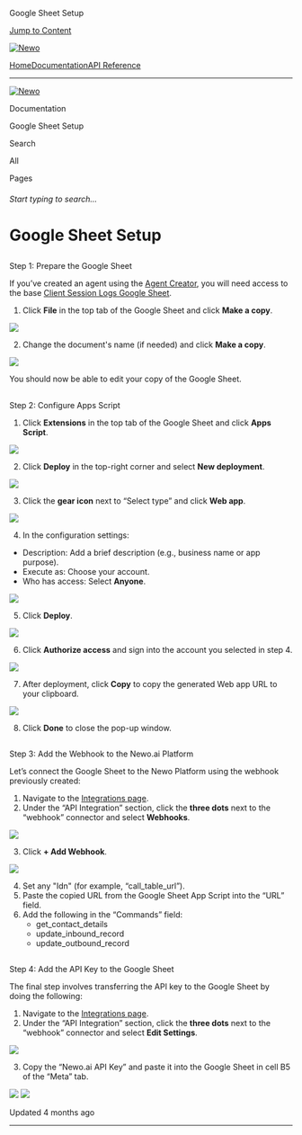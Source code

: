 Google Sheet Setup

[Jump to Content](#content)

[![Newo](https://files.readme.io/895bdeef8322f081f6d0f4507a17e414930dfddfddf1de452f458dc00698ca84-small-svgviewer-png-output_9.png)](/)

[Home](/)[Documentation](index.md)[API Reference](/reference)

* * *

[![Newo](https://files.readme.io/895bdeef8322f081f6d0f4507a17e414930dfddfddf1de452f458dc00698ca84-small-svgviewer-png-output_9.png)](/)

Documentation

Google Sheet Setup

Search

All

Pages

###### Start typing to search…

# Google Sheet Setup

## 

Step 1: Prepare the Google Sheet

[](#step-1-prepare-the-google-sheet)

If you’ve created an agent using the [Agent Creator](https://agent.newo.ai/creator), you will need access to the base [Client Session Logs Google Sheet](https://docs.google.com/spreadsheets/d/1kBZ36vAKCe5_IdY845-_-CtmBa9U7FrLE3tvu4hNabE/edit?usp=sharing).

1.  Click **File** in the top tab of the Google Sheet and click **Make a copy**.

![](https://files.readme.io/e9563e374ad7ad909b58bb2ea40f6d0aca6375ac960250fda4c84081f8a7fdbe-Screenshot_2024-11-25_at_15.42.52.png)

2.  Change the document's name (if needed) and click **Make a copy**.

![](https://files.readme.io/b96bc0c77440cec2f82097385d46dc47ccadec53a91ec79c851182efd9ffa163-Screenshot_2024-11-25_at_15.48.59.png)

You should now be able to edit your copy of the Google Sheet.

## 

Step 2: Configure Apps Script

[](#step-2-configure-apps-script)

1.  Click **Extensions** in the top tab of the Google Sheet and click **Apps Script**.

![](https://files.readme.io/bcb90f13251164593f47d5174f09e0aaf6a2be15dd079ee5c3fa301fa31a64b8-Screenshot_2024-11-25_at_15.56.49.png)

2.  Click **Deploy** in the top-right corner and select **New deployment**.

![](https://files.readme.io/1c62d092b40d77655c04b2a3556b991fbe2dcf7de833f8edc2bd3043a683ab8c-Screenshot_2024-11-25_at_15.59.15.png)

3.  Click the **gear icon** next to “Select type” and click **Web app**.

![](https://files.readme.io/81ea22bcc231fc33db8a9798d05f3e8993362d793a38a3a8f5eb456c5f627d9c-Screenshot_2024-11-25_at_16.01.27.png)

4.  In the configuration settings:

*   Description: Add a brief description (e.g., business name or app purpose).
*   Execute as: Choose your account.
*   Who has access: Select **Anyone**.

![](https://files.readme.io/05ca31a7e3f765c4c80e8ae53d038015a1d488ceb97e3a62035e05d1ecbfbe78-Screenshot_2024-11-25_at_16.01.57.png)

5.  Click **Deploy**.

![](https://files.readme.io/0e56e24fef018cd85227b9d9c002b50e1fbf6b543cf0f3c7d69112529a428c7b-Screenshot_2024-11-25_at_16.02.22.png)

6.  Click **Authorize access** and sign into the account you selected in step 4.

![](https://files.readme.io/665dca52a270c7b9fb0602f23ae1102b9f6d6b1715ed42c9ac1322102029d069-Screenshot_2024-11-25_at_16.06.59.png)

7.  After deployment, click **Copy** to copy the generated Web app URL to your clipboard.

![](https://files.readme.io/79e39211b6030eea0e1294e1f86b1d7c53ca5ef7fc70a4c927c9a0116bd666f1-Screenshot_2024-11-25_at_16.07.46.png)

8.  Click **Done** to close the pop-up window.

## 

Step 3: Add the Webhook to the Newo.ai Platform

[](#step-3-add-the-webhook-to-the-newoai-platform)

Let’s connect the Google Sheet to the Newo Platform using the webhook previously created:

1.  Navigate to the [Integrations page](https://builder.newo.ai/integrations).
2.  Under the “API Integration” section, click the **three dots** next to the “webhook” connector and select **Webhooks**.

![](https://files.readme.io/5d3e9df67fa5708aca5988579bb5c1842f201693c8b47bbfe087b450c6c2341d-Screenshot_2024-11-18_at_21.43.21.png)

3.  Click **\+ Add Webhook**.

![](https://files.readme.io/3cee408cb8bd8d819b1542e4e0526f46a12fdab0a6c8d74369fe4546d188f01b-Screenshot_2024-11-25_at_16.40.08.png)

4.  Set any "Idn" (for example, “call\_table\_url”).
5.  Paste the copied URL from the Google Sheet App Script into the “URL” field.
6.  Add the following in the “Commands” field:
    *   get\_contact\_details
    *   update\_inbound\_record
    *   update\_outbound\_record

## 

Step 4: Add the API Key to the Google Sheet

[](#step-4-add-the-api-key-to-the-google-sheet)

The final step involves transferring the API key to the Google Sheet by doing the following:

1.  Navigate to the [Integrations page](https://builder.newo.ai/integrations).
2.  Under the “API Integration” section, click the **three dots** next to the “webhook” connector and select **Edit Settings**.

![](https://files.readme.io/6c28309190ae2cbe241ece9b583202132eb86d6a399a56556084bae3950b8290-Screenshot_2024-11-25_at_16.48.47.png)

3.  Copy the “Newo.ai API Key” and paste it into the Google Sheet in cell B5 of the “Meta” tab.

![](https://files.readme.io/9fb37f4492b952a3af735fa37ae263313c811b265294eec14cd31146e2f5fca3-Screenshot_2024-11-18_at_21.43.47.png) ![](https://files.readme.io/a74d223ddb31501d149159ebddc278031e34551effdd4e120ea1b7c4a3a3485f-Screenshot_2024-11-18_at_21.45.28.png)

Updated 4 months ago

* * *
